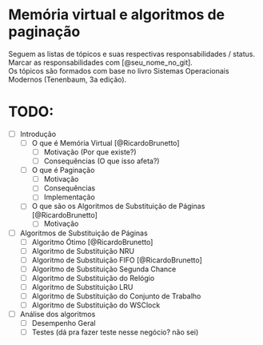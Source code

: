 # Memória virtual e algoritmos de paginação
Seguem as listas de tópicos e suas respectivas responsabilidades / status.  
Marcar as responsabilidades com [@seu_nome_no_git].  
Os tópicos são formados com base no livro Sistemas Operacionais Modernos (Tenenbaum, 3a edição).

# TODO:
- [ ] Introdução
  - [ ] O que é Memória Virtual [@RicardoBrunetto]
    - [ ] Motivação (Por que existe?)
    - [ ] Consequências (O que isso afeta?)
  - [ ] O que é Paginação
    - [ ] Motivação
    - [ ] Consequências
    - [ ] Implementação
  - [ ] O que são os Algoritmos de Substituição de Páginas [@RicardoBrunetto]
    - [ ] Motivação
- [ ] Algoritmos de Substituição de Páginas
  - [ ] Algoritmo Ótimo [@RicardoBrunetto]
  - [ ] Algoritmo de Substituição NRU
  - [ ] Algoritmo de Substituição FIFO [@RicardoBrunetto]
  - [ ] Algoritmo de Substituição Segunda Chance
  - [ ] Algoritmo de Substituição do Relógio
  - [ ] Algoritmo de Substituição LRU
  - [ ] Algoritmo de Substituição do Conjunto de Trabalho
  - [ ] Algoritmo de Substituição do WSClock
- [ ] Análise dos algoritmos
  - [ ] Desempenho Geral
  - [ ] Testes (dá pra fazer teste nesse negócio? não sei)
